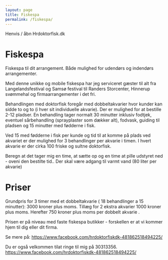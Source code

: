 ```yaml
---
layout: page
title: Fiskespa
permalink: /fiskespa/
---
```


Henvis / åbn Hrdoktorfisk.dk


# Fiskespa

Fiskespa til dit arrangement. Både mulighed for udendørs og indendørs arrangementer.

Med denne unikke og mobile fiskespa har jeg serviceret gæster til alt fra Langelandsfestival og Samsø festival til Randers Storcenter, Hinnerup svømmehal og firmaarrangementer i det fri.

Behandlingen med doktorfisk foregår med dobbeltakvarier hvor kunder kan sidde to og to (i hver sit individuelle akvarie).
Der er mulighed for at bestille 2-12 pladser. En behandling tager normalt 30 minutter inklusiv fodtjek, eventuel sårbehandling (sprayplaster som dækker alt), fodvask, guiding til pladsen og 15 minutter med fødderne i fisk.

Ved 15 med fødderne i fisk per kunde og tid til at komme på plads ved akvariet er der mulighed for 3 behandlinger per akvarie i timen.
I hvert akvarie er der cirka 100 friske og sultne doktorfisk.

Beregn at det tager mig en time, at sætte op og en time at pille udstyret ned - oveni den bestilte tid.. Der skal være adgang til varmt vand (80 liter per akvarie)

# Priser
Grundpris for 3 timer med et dobbeltakvarie ( 18 behandlinger a 15 minutter): 3000 kroner plus moms.
Tillæg for 2 ekstra akvarier 1000 kroner plus moms.
Herefter 750 kroner plus moms per dobbelt akvarie .

Prisen er på niveau med faste fiskespa butikker - forskellen er at vi kommer hjem til dig eller dit firma.

Se mere på: https://www.facebook.com/hrdoktorfiskdk-481862518494225/

Du er også velkommen tilat ringe til mig på 30313356.
https://www.facebook.com/hrdoktorfiskdk-481862518494225/


